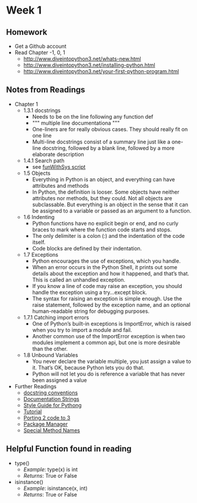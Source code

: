 # Week 1
## Homework

* Get a Github account
* Read Chapter -1, 0, 1
  * http://www.diveintopython3.net/whats-new.html
  * http://www.diveintopython3.net/installing-python.html
  * http://www.diveintopython3.net/your-first-python-program.html

## Notes from Readings

* Chapter 1
  * 1.3.1 docstrings
    * Needs to be on the line following any function def
    * """  multiple line documentationa """
    * One-liners are for really obvious cases. They should really fit on one line
    * Multi-line docstrings consist of a summary line just like a one-line docstring, followed by a blank line, followed by a more elaborate description
  * 1.4.1 Search path
    * see [funWithSys script](./funWithSys.py)
  * 1.5 Objects
    * Everything in Python is an object, and everything can have attributes and methods
    * In Python, the definition is looser. Some objects have neither attributes nor methods, but they could. Not all objects are subclassable. But everything is an object in the sense that it can be assigned to a variable or passed as an argument to a function.
  * 1.6 Indenting
    * Python functions have no explicit begin or end, and no curly braces to mark where the function code starts and stops.
    * The only delimiter is a colon (:) and the indentation of the code itself.
    * Code blocks are defined by their indentation.
  * 1.7 Exceptions
    * Python encourages the use of exceptions, which you handle.
    * When an error occurs in the Python Shell, it prints out some details about the exception and how it happened, and that’s that. This is called an unhandled exception.
    * If you know a line of code may raise an exception, you should handle the exception using a try...except block.
    * The syntax for raising an exception is simple enough. Use the raise statement, followed by the exception name, and an optional human-readable string for debugging purposes.
  * 1.7.1 Catching import errors
    * One of Python’s built-in exceptions is ImportError, which is raised when you try to import a module and fail.
    * Another common use of the ImportError exception is when two modules implement a common api, but one is more desirable than the other.
  * 1.8 Unbound Variables
    * You never declare the variable multiple, you just assign a value to it. That’s OK, because Python lets you do that.
    * Python will not let you do is reference a variable that has never been assigned a value
* Further Readings
  * [docstring conventions](https://www.python.org/dev/peps/pep-0257/)
  * [Documentation Strings](https://docs.python.org/3.1/tutorial/controlflow.html#documentation-strings)
  * [Style Guide for Pythong](https://www.python.org/dev/peps/pep-0008/)
  * [Tutorial](http://docs.python.org/tutorial/)
  * [Porting 2 code to 3](http://www.diveintopython3.net/porting-code-to-python-3-with-2to3.html)
  * [Package Manager](https://pypi.python.org/pypi)
  * [Special Method Names](http://www.diveintopython3.net/special-method-names.html)

## Helpful Function found in reading

* type()
  * *Example*: type(x) is int
  * *Returns*: True or False
* isinstance()
  * *Example*: isinstance(x, int)
  * *Returns*: True or False
